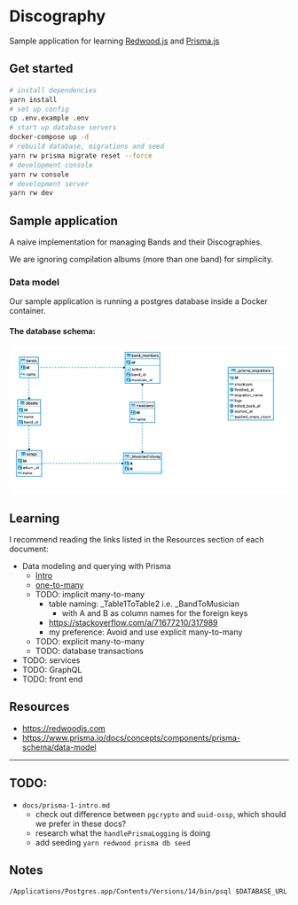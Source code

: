 # Discography

Sample application for learning [Redwood.js](https://redwoodjs.com/) and [Prisma.js](https://www.prisma.io/)

## Get started
```sh
# install dependencies
yarn install
# set up config
cp .env.example .env
# start up database servers
docker-compose up -d
# rebuild database, migrations and seed
yarn rw prisma migrate reset --force
# development console
yarn rw console
# development server
yarn rw dev
```

## Sample application

A naive implementation for managing Bands and their Discographies.

We are ignoring compilation albums (more than one band) for simplicity.

### Data model

Our sample application is running a postgres database inside a Docker container.

#### The database schema:

![Database](./db-schema-diagram.png)

## Learning

I recommend reading the links listed in the Resources section of each document:

- Data modeling and querying with Prisma
  - [Intro](./docs/prisma-1-intro.md)
  - [one-to-many](./docs/prisma-2-one-to-many.md)
  - TODO: implicit many-to-many
    - table naming: _Table1ToTable2 i.e. _BandToMusician
      - with A and B as column names for the foreign keys
    - https://stackoverflow.com/a/71677210/317989
    - my preference: Avoid and use explicit many-to-many
  - TODO: explicit many-to-many
  - TODO: database transactions
- TODO: services
- TODO: GraphQL
- TODO: front end
## Resources

- https://redwoodjs.com
- https://www.prisma.io/docs/concepts/components/prisma-schema/data-model

---

## TODO:
- `docs/prisma-1-intro.md`
  - check out difference between `pgcrypto` and `uuid-ossp`, which should we prefer in these docs?
  - research what the `handlePrismaLogging` is doing
  - add seeding `yarn redwood prisma db seed`

## Notes


```
/Applications/Postgres.app/Contents/Versions/14/bin/psql $DATABASE_URL
```
